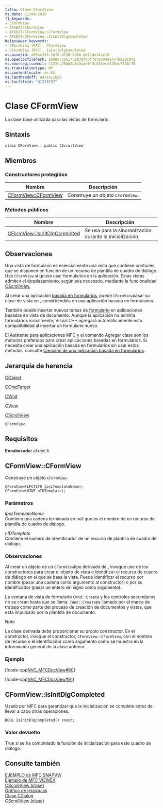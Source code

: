 ```yaml
---
title: Clase CFormView
ms.date: 11/04/2016
f1_keywords:
- CFormView
- AFXEXT/CFormView
- AFXEXT/CFormView::CFormView
- AFXEXT/CFormView::IsInitDlgCompleted
helpviewer_keywords:
- CFormView [MFC], CFormView
- CFormView [MFC], IsInitDlgCompleted
ms.assetid: a99ec313-36f0-4f28-9d2b-de11de14ac19
ms.openlocfilehash: a9b897c661731878f0bf78c9d04ae7c4ba28cd42
ms.sourcegitcommit: c123cc76bb2b6c5cde6f4c425ece420ac733bf70
ms.translationtype: MT
ms.contentlocale: es-ES
ms.lasthandoff: 04/14/2020
ms.locfileid: "81373797"
---
```

# <a name="cformview-class"></a>Clase CFormView

La clase base utilizada para las vistas de formulario.

## <a name="syntax"></a>Sintaxis

```
class CFormView : public CScrollView
```

## <a name="members"></a>Miembros

### <a name="protected-constructors"></a>Constructores protegidos

|Nombre|Descripción|
|----------|-----------------|
|[CFormView::CFormView](#cformview)|Construye un objeto `CFormView`.|

### <a name="public-methods"></a>Métodos públicos

|Nombre|Descripción|
|----------|-----------------|
|[CFormView::IsInitDlgCompleted](#isinitdlgcompleted)|Se usa para la sincronización durante la inicialización.|

## <a name="remarks"></a>Observaciones

Una vista de formulario es esencialmente una vista que contiene controles que se disponen en función de un recurso de plantilla de cuadro de diálogo. Use `CFormView` si quiere usar formularios en la aplicación. Estas vistas admiten el desplazamiento, según sea necesario, mediante la funcionalidad [CScrollView.](../../mfc/reference/cscrollview-class.md)

Al crear una aplicación [basada en formularios](../../mfc/reference/creating-a-forms-based-mfc-application.md), puede `CFormView`basar su clase de vista en , convirtiéndola en una aplicación basada en formularios.

También puede insertar nuevos temas de [formulario](../../mfc/form-views-mfc.md) en aplicaciones basadas en vista de documento. Aunque la aplicación no admitía formularios inicialmente, Visual C++ agregará automáticamente esta compatibilidad al insertar un formulario nuevo.

El Asistente para aplicaciones MFC y el comando Agregar clase son los métodos preferidos para crear aplicaciones basadas en formularios. Si necesita crear una aplicación basada en formularios sin usar estos métodos, consulte [Creación de una aplicación basada en formularios](../../mfc/reference/creating-a-forms-based-mfc-application.md).

## <a name="inheritance-hierarchy"></a>Jerarquía de herencia

[CObject](../../mfc/reference/cobject-class.md)

[CCmdTarget](../../mfc/reference/ccmdtarget-class.md)

[CWnd](../../mfc/reference/cwnd-class.md)

[CView](../../mfc/reference/cview-class.md)

[CScrollView](../../mfc/reference/cscrollview-class.md)

`CFormView`

## <a name="requirements"></a>Requisitos

**Encabezado:** afxext.h

## <a name="cformviewcformview"></a><a name="cformview"></a>CFormView::CFormView

Construye un objeto `CFormView`.

```
CFormView(LPCTSTR lpszTemplateName);
CFormView(UINT nIDTemplate);
```

### <a name="parameters"></a>Parámetros

*lpszTemplateName*<br/>
Contiene una cadena terminada en null que es el nombre de un recurso de plantilla de cuadro de diálogo.

*nIDTemplate*<br/>
Contiene el número de identificador de un recurso de plantilla de cuadro de diálogo.

### <a name="remarks"></a>Observaciones

Al crear un objeto de un `CFormView`tipo derivado de , invoque uno de los constructores para crear el objeto de vista e identificar el recurso de cuadro de diálogo en el que se basa la vista. Puede identificar el recurso por nombre (pasar una cadena como argumento al constructor) o por su identificador (pasar un entero sin signo como argumento).

La ventana de vista de formulario `CWnd::Create` y los controles secundarios no se crean hasta que se llama. `CWnd::Create`es llamado por el marco de trabajo como parte del proceso de creación de documentos y vistas, que está impulsado por la plantilla de documento.

> [!NOTE]
> La clase derivada *debe* proporcionar su propio constructor. En el constructor, invoque el constructor, `CFormView::CFormView`, con el nombre de recurso o el identificador como argumento como se muestra en la información general de la clase anterior.

### <a name="example"></a>Ejemplo

[!code-cpp[NVC_MFCDocView#90](../../mfc/codesnippet/cpp/cformview-class_1.h)]

[!code-cpp[NVC_MFCDocView#91](../../mfc/codesnippet/cpp/cformview-class_2.cpp)]

## <a name="cformviewisinitdlgcompleted"></a><a name="isinitdlgcompleted"></a>CFormView::IsInitDlgCompleted

Usado por MFC para garantizar que la inicialización se complete antes de llevar a cabo otras operaciones.

```
BOOL IsInitDlgCompleted() const;
```

### <a name="return-value"></a>Valor devuelto

True si se ha completado la función de inicialización para este cuadro de diálogo.

## <a name="see-also"></a>Consulte también

[EJEMPLO de MFC SNAPVW](../../overview/visual-cpp-samples.md)<br/>
[Ejemplo de MFC VIEWEX](../../overview/visual-cpp-samples.md)<br/>
[CScrollView (clase)](../../mfc/reference/cscrollview-class.md)<br/>
[Gráfico de jerarquías](../../mfc/hierarchy-chart.md)<br/>
[Clase CDialog](../../mfc/reference/cdialog-class.md)<br/>
[CScrollView (clase)](../../mfc/reference/cscrollview-class.md)

